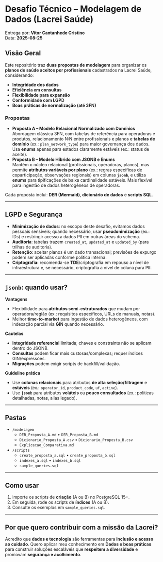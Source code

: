 # Desafio Técnico – Modelagem de Dados (Lacrei Saúde)

Entrega por: **Vitor Cantanhede Cristino**  
Data: **2025-08-25**

## Visão Geral
Este repositório traz **duas propostas de modelagem** para organizar os **planos de saúde aceitos por profissionais** cadastrados na Lacrei Saúde, considerando:
- **Integridade dos dados**
- **Eficiência em consultas**
- **Flexibilidade para expansão**
- **Conformidade com LGPD**
- **Boas práticas de normalização (até 3FN)**

### Propostas
- **Proposta A – Modelo Relacional Normalizado com Domínios**  
  Abordagem clássica 3FN, com tabelas de referência para operadoras e produtos, relacionamento N:N entre profissionais e planos e **tabelas de domínio** (ex.: `plan_network_type`) para maior governança dos dados. Usa **enums** apenas para estados claramente estáveis (ex.: status de aceite).  
- **Proposta B – Modelo Híbrido com JSONB e Enums**  
  Mantém o núcleo relacional (profissionais, operadoras, planos), mas permite **atributos variáveis por plano** (ex.: regras específicas de coparticipação, observações regionais) em colunas **`jsonb`**, e utiliza **enums** para tipificações de baixa cardinalidade estáveis. Mais flexível para ingestão de dados heterogêneos de operadoras.

Cada proposta inclui: **DER (Mermaid)**, **dicionário de dados** e **scripts SQL**.

---

## LGPD e Segurança
- **Minimização de dados**: no escopo deste desafio, evitamos dados pessoais sensíveis; quando necessário, usar **pseudonimização** (ex.: IDs) e restringir acesso a dados PII em outras áreas do schema.
- **Auditoria**: tabelas trazem `created_at`, `updated_at` e `updated_by` (para trilhas de auditoria).
- **Retenção**: aceitar planos é um dado transacional; previsões de expurgo podem ser aplicadas conforme política interna.
- **Criptografia**: recomenda-se **TDE**/criptografia em repouso a nível de infraestrutura e, se necessário, criptografia a nível de coluna para PII.

---

## `jsonb`: quando usar?
**Vantagens**
- Flexibilidade para **atributos semi-estruturados** que mudam por operadora/região (ex.: requisitos específicos, URLs de manuais, notas).
- Melhor **time-to-market** para ingestão de dados heterogêneos, com indexação parcial via **GIN** quando necessário.

**Cautelas**
- **Integridade referencial** limitada; chaves e constraints não se aplicam dentro do JSONB.
- **Consultas** podem ficar mais custosas/complexas; requer índices GIN/expressões.
- **Migrações** podem exigir scripts de backfill/validação.
  
**Guideline prática**
- Use **colunas relacionais** para atributos **de alta seleção/filtragem** e **estáveis** (ex.: `operator_id`, `product_code`, `uf`, `active`).
- Use **`jsonb`** para atributos **voláteis** ou **pouco consultados** (ex.: políticas detalhadas, notas, alias legado).

---

## Pastas
- `/modelagem`
  - `DER_Proposta_A.md` • `DER_Proposta_B.md`
  - `Dicionario_Proposta_A.csv` • `Dicionario_Proposta_B.csv`
  - `Explicacao_Comparativa.md`
- `/scripts`
  - `create_proposta_a.sql` • `create_proposta_b.sql`
  - `indexes_a.sql` • `indexes_b.sql`
  - `sample_queries.sql`

---

## Como usar
1. Importe os scripts de **criação** (A ou B) no PostgreSQL 15+.
2. Em seguida, rode os scripts de **índices** (A ou B).
3. Consulte os exemplos em `sample_queries.sql`.

---

## Por que quero contribuir com a missão da Lacrei?
Acredito que **dados e tecnologia** são ferramentas para **inclusão e acesso ao cuidado**. Quero aplicar meu conhecimento em **Dados e boas práticas** para construir soluções escaláveis que **respeitem a diversidade** e promovam **segurança e acolhimento**.
